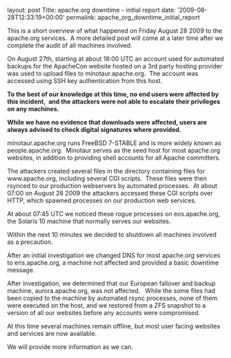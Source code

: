 
layout: post
Title: apache.org downtime - initial report
date: '2009-08-28T12:33:19+00:00'
permalink: apache_org_downtime_initial_report

<p>This is a short overview of what happened on Friday August 28 2009
to the apache.org services.&nbsp; A more detailed post will come at a later
time after we complete the audit of all machines involved.</p><p> On August 27th, starting at
about 18:00 UTC an account used for automated backups for the ApacheCon
website hosted on a 3rd party hosting provider was used to upload files
to minotaur.apache.org.&nbsp; The account was accessed using SSH key
authentication from this host.<br /></p><p><b>To the best of our knowledge at this time, no end users were affected by this incident,&nbsp; and the attackers were not able to escalate their
privileges on any machines.</b></p><b>While we have no evidence that downloads were affected, users are always advised to check digital
signatures where provided.</b><p>minotaur.apache.org runs
FreeBSD 7-STABLE and is more widely known as people.apache.org.&nbsp;
Minotaur serves as the seed host for most apache.org websites, in
addition to providing shell accounts for all Apache committers.</p><p>The
attackers created several files in the directory containing files for
www.apache.org, including several CGI scripts.&nbsp; These files were then
rsynced to our production webservers by automated processes.&nbsp; At about
07:00 on August 28 2009 the attackers accessed these CGI scripts over
HTTP, which spawned processes on our production web services. </p><p>At about 07:45 UTC we noticed these rogue processes on eos.apache.org, the Solaris 10 machine that normally serves our websites.</p><p>Within the next 10 minutes we decided to shutdown all machines involved as a precaution.</p><p>After
an initial investigation we changed DNS for most apache.org services to
eris.apache.org, a machine not affected and provided a basic downtime
message.</p><p>After investigation, we determined that our European fallover and backup machine, aurora.apache.org, was not affected.&nbsp;&nbsp; While
the some files had been copied to the machine by automated rsync
processes, none of them were executed on the host, and we restored from
a ZFS snapshot to a version of all our websites before any accounts
were compromised.</p><p>At this time several machines remain offline, but most user facing websites and services are now available.</p><p>We will provide more information as we can.<br /></p><p>&nbsp;</p>
